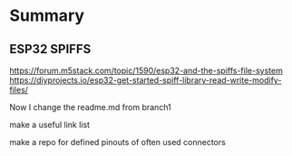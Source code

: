 # Summary

## ESP32 SPIFFS
https://forum.m5stack.com/topic/1590/esp32-and-the-spiffs-file-system
https://diyprojects.io/esp32-get-started-spiff-library-read-write-modify-files/

Now I change the readme.md from branch1

make a useful link list

make a repo for defined pinouts of often used connectors
